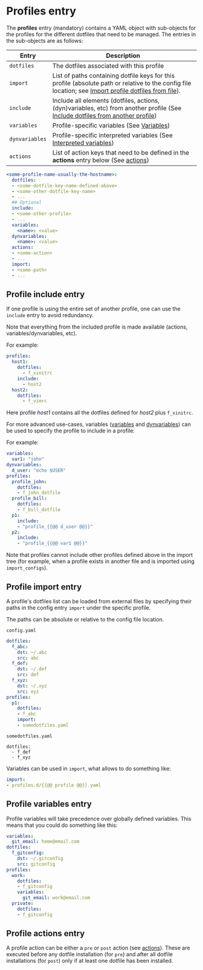 # Profiles entry

The **profiles** entry (mandatory) contains a YAML object with sub-objects for the profiles for the different dotfiles that need to be managed.  The entries in the sub-objects are as follows:

Entry    | Description
-------- | -------------
`dotfiles` | The dotfiles associated with this profile
`import` | List of paths containing dotfile keys for this profile (absolute path or relative to the config file location; see [Import profile dotfiles from file](config-profiles.md#profile-import-entry)).
`include` | Include all elements (dotfiles, actions, (dyn)variables, etc) from another profile (See [Include dotfiles from another profile](config-profiles.md#profile-include-entry))
`variables` | Profile-specific variables (See [Variables](config-file.md#variables))
`dynvariables` | Profile-specific interpreted variables (See [Interpreted variables](config-dynvars.md))
`actions` | List of action keys that need to be defined in the **actions** entry below (See [actions](config-actions.md))

```yaml
<some-profile-name-usually-the-hostname>:
  dotfiles:
  - <some-dotfile-key-name-defined-above>
  - <some-other-dotfile-key-name>
  - ...
  ## Optional
  include:
  - <some-other-profile>
  - ...
  variables:
    <name>: <value>
  dynvariables:
    <name>: <value>
  actions:
  - <some-action>
  - ...
  import:
  - <some-path>
  - ...
```

## Profile include entry

If one profile is using the entire set of another profile, one can use
the `include` entry to avoid redundancy.

Note that everything from the included profile is made available
(actions, variables/dynvariables, etc).

For example:
```yaml
profiles:
  host1:
    dotfiles:
      - f_xinitrc
    include:
      - host2
  host2:
    dotfiles:
      - f_vimrc
```
Here profile *host1* contains all the dotfiles defined for *host2* plus `f_xinitrc`.

For more advanced use-cases, variables
([variables](config-variables.md) and [dynvariables](config-dynvars.md))
can be used to specify the profile to include in a profile:

For example:
```yaml
variables:
  var1: "john"
dynvariables:
  d_user: "echo $USER"
profiles:
  profile_john:
    dotfiles:
    - f_john_dotfile
  profile_bill:
    dotfiles:
    - f_bill_dotfile
  p1:
    include:
    - "profile_{{@@ d_user @@}}"
  p2:
    include:
    - "profile_{{@@ var1 @@}}"
```

Note that profiles cannot include other profiles defined above in
the import tree (for example, when a profile exists in another file and is imported using `import_configs`).

## Profile import entry

A profile's dotfiles list can be loaded from external files
by specifying their paths in the config entry `import` under the specific profile.

The paths can be absolute or relative to the config file location.

`config.yaml`
```yaml
dotfiles:
  f_abc:
    dst: ~/.abc
    src: abc
  f_def:
    dst: ~/.def
    src: def
  f_xyz:
    dst: ~/.xyz
    src: xyz
profiles:
  p1:
    dotfiles:
    - f_abc
    import:
    - somedotfiles.yaml
```

`somedotfiles.yaml`
```
dotfiles:
  - f_def
  - f_xyz
```

Variables can be used in `import`, what allows to do something like:
```yaml
import:
- profiles.d/{{@@ profile @@}}.yaml
```

## Profile variables entry

Profile variables will take precedence over globally defined variables.
This means that you could do something like this:
```yaml
variables:
  git_email: home@email.com
dotfiles:
  f_gitconfig:
    dst: ~/.gitconfig
    src: gitconfig
profiles:
  work:
    dotfiles:
    - f_gitconfig
    variables:
      git_email: work@email.com
  private:
    dotfiles:
    - f_gitconfig
```

## Profile actions entry

A profile action can be either a `pre` or `post` action (see [actions](config-actions.md)).
These are executed before any dotfile installation (for `pre`) and after all dotfile installations (for `post`)
only if at least one dotfile has been installed.